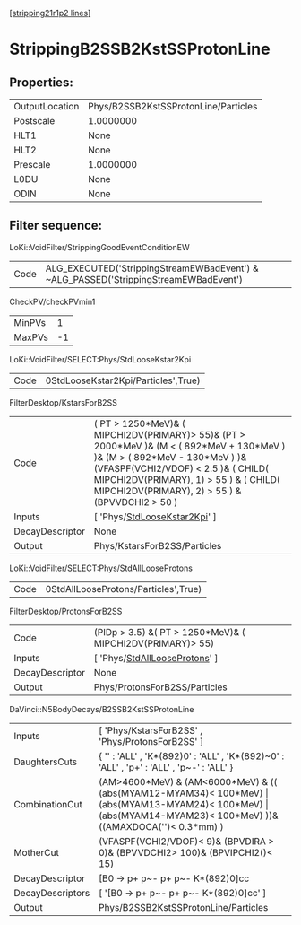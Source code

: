 [[stripping21r1p2 lines]](./stripping21r1p2-index)

# StrippingB2SSB2KstSSProtonLine

## Properties:

|                |                                      |
|----------------|--------------------------------------|
| OutputLocation | Phys/B2SSB2KstSSProtonLine/Particles |
| Postscale      | 1.0000000                            |
| HLT1           | None                                 |
| HLT2           | None                                 |
| Prescale       | 1.0000000                            |
| L0DU           | None                                 |
| ODIN           | None                                 |

## Filter sequence:

LoKi::VoidFilter/StrippingGoodEventConditionEW

|      |                                                                                      |
|------|--------------------------------------------------------------------------------------|
| Code | ALG_EXECUTED('StrippingStreamEWBadEvent') & ~ALG_PASSED('StrippingStreamEWBadEvent') |

CheckPV/checkPVmin1

|        |     |
|--------|-----|
| MinPVs | 1   |
| MaxPVs | -1  |

LoKi::VoidFilter/SELECT:Phys/StdLooseKstar2Kpi

|      |                                     |
|------|-------------------------------------|
| Code | 0StdLooseKstar2Kpi/Particles',True) |

FilterDesktop/KstarsForB2SS

|                 |                                                                                                                                                                                                                                                                            |
|-----------------|----------------------------------------------------------------------------------------------------------------------------------------------------------------------------------------------------------------------------------------------------------------------------|
| Code            | ( PT \> 1250\*MeV)& ( MIPCHI2DV(PRIMARY)\> 55)& (PT \> 2000\*MeV )& (M \< ( 892\*MeV + 130\*MeV ) )& (M \> ( 892\*MeV - 130\*MeV ) )& (VFASPF(VCHI2/VDOF) \< 2.5 )& ( CHILD( MIPCHI2DV(PRIMARY), 1) \> 55 ) & ( CHILD( MIPCHI2DV(PRIMARY), 2) \> 55 ) & (BPVVDCHI2 \> 50 ) |
| Inputs          | [ 'Phys/[StdLooseKstar2Kpi](./stripping21r1p2-commonparticles-stdloosekstar2kpi)' ]                                                                                                                                                                                      |
| DecayDescriptor | None                                                                                                                                                                                                                                                                       |
| Output          | Phys/KstarsForB2SS/Particles                                                                                                                                                                                                                                               |

LoKi::VoidFilter/SELECT:Phys/StdAllLooseProtons

|      |                                      |
|------|--------------------------------------|
| Code | 0StdAllLooseProtons/Particles',True) |

FilterDesktop/ProtonsForB2SS

|                 |                                                                                         |
|-----------------|-----------------------------------------------------------------------------------------|
| Code            | (PIDp \> 3.5) &( PT \> 1250\*MeV)& ( MIPCHI2DV(PRIMARY)\> 55)                           |
| Inputs          | [ 'Phys/[StdAllLooseProtons](./stripping21r1p2-commonparticles-stdalllooseprotons)' ] |
| DecayDescriptor | None                                                                                    |
| Output          | Phys/ProtonsForB2SS/Particles                                                           |

DaVinci::N5BodyDecays/B2SSB2KstSSProtonLine

|                  |                                                                                                                                                                              |
|------------------|------------------------------------------------------------------------------------------------------------------------------------------------------------------------------|
| Inputs           | [ 'Phys/KstarsForB2SS' , 'Phys/ProtonsForB2SS' ]                                                                                                                           |
| DaughtersCuts    | { '' : 'ALL' , 'K\*(892)0' : 'ALL' , 'K\*(892)~0' : 'ALL' , 'p+' : 'ALL' , 'p~-' : 'ALL' }                                                                                   |
| CombinationCut   | (AM\>4600\*MeV) & (AM\<6000\*MeV) & (( (abs(MYAM12-MYAM34)\< 100\*MeV) \| (abs(MYAM13-MYAM24)\< 100\*MeV) \| (abs(MYAM14-MYAM23)\< 100\*MeV) ))& ((AMAXDOCA('')\< 0.3\*mm) ) |
| MotherCut        | (VFASPF(VCHI2/VDOF)\< 9)& (BPVDIRA \> 0)& (BPVVDCHI2\> 100)& (BPVIPCHI2()\< 15)                                                                                              |
| DecayDescriptor  | [B0 -\> p+ p~- p+ p~- K\*(892)0]cc                                                                                                                                         |
| DecayDescriptors | [ '[B0 -\> p+ p~- p+ p~- K\*(892)0]cc' ]                                                                                                                                 |
| Output           | Phys/B2SSB2KstSSProtonLine/Particles                                                                                                                                         |
